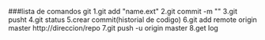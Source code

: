 ###lista de comandos git
1.git add "name.ext"
2.git commit -m ""
3.git pusht
4.git status
5.crear commit(historial de codigo)
6.git add remote origin
  master http://direccion/repo
7.git push -u origin master
8.get log